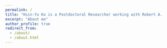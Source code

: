 ```yaml
---
permalink: /
title: "Hsin-Yu Ko is a Postdoctoral Researcher working with Robert A. DiStasio Jr. at Cornell University. He completed his Ph.D. in Theoretical Chemistry (2019) with Roberto Car at Princeton University. His research interests include developing algorithms for _ab initio_ simulations of condensed-phase systems."
excerpt: "About me"
author_profile: true
redirect_from: 
  - /about/
  - /about.html
---
```

